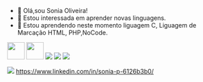 - 👋 Olá,sou Sonia Oliveira!
- 👀 Estou interessada em aprender novas linguagens.
- 🌱 Estou aprendendo  neste momento  liguagem C, Liguagem de Marcação HTML, PHP,NoCode.

<img src="https://cdn.jsdelivr.net/gh/devicons/devicon/icons/java/java-original.svg" width="40" height="40"/> <img src="https://cdn.jsdelivr.net/gh/devicons/devicon/icons/linux/linux-original.svg" width="40" height="40"/>
<img src="https://img.icons8.com/ios/50/000000/html.png"/>
<img src="https://img.icons8.com/color/48/000000/php.png"/>
<img src="https://img.icons8.com/ios-filled/50/000000/marker-c.png"/>

<img src="https://img.icons8.com/color/48/000000/linkedin.png"/> https://www.linkedin.com/in/sonia-p-6126b3b0/


<!---
soniaperon/soniaperon is a ✨ special ✨ repository because its `README.md` (this file) appears on your GitHub profile.
You can click the Preview link to take a look at your changes.
--->
